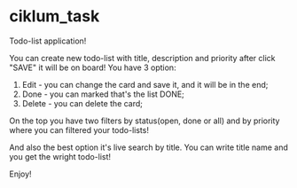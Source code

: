 # ciklum_task

Todo-list application!

You can create new todo-list with title, description and priority after click "SAVE" it will be on board!
You have 3 option:
  1) Edit - you can change the card and save it, and it will be in the end;
  2) Done - you can marked that's the list DONE;
  3) Delete - you can delete the card;

On the top you have two filters by status(open, done or all) and by priority where you can filtered your todo-lists!

And also the best option it's live search by title. You can write title name and you get the wright todo-list!

Enjoy!
